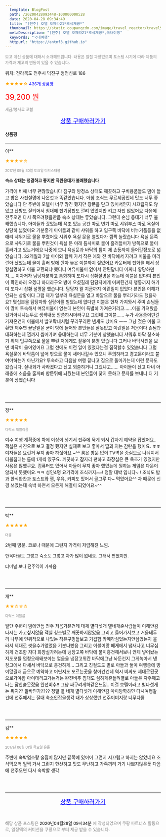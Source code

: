 ```yaml
---
  template: BlogPost
  path: /20200428093448-100000000528
  date: 2020-04-28 09:34:49
  title: "[전주] 호텔 오페라21*조식제공*"
  thumbnail: https://static.coupangcdn.com/image/travel_reactor/travelSeller/hotel/A00075063/1238c2d0-6877-486a-811b-cd143b57517e.jpg
  metaDescription: "[전주] 호텔 오페라21*조식제공*,국내여행"
  keywords: "국내여행"
  httpurl: "https://antnf3.github.io"
---
```

  
<span style="color: #888;font-size:0.8rem">보고 계신 상품에 대해서 소개해드립니다.
내용은 일절 과장없으며 포스팅 시기에 따라 제품의 가격과 재고의 변동이 있을 수 있습니다.</span>
  
<span style="font-size: 0.9rem;">위치: 전라북도 전주시 덕진구 정언신로 186 </span>
  
<span style="color: orange;">★★★★☆</span> <span style="color: blue;font-size: 0.85rem;">436개 상품평</span>
  
<span style="color: red;font-size: 1.5rem;">39,200 원</span>
  
<span style="color: #888;font-size:0.8rem">세금/봉사료 포함</span>





<p align="center"><a href="http://me2.do/GUGxvv6B" style="font-size: 1.2rem; color: blue;">상품 구매하러가기</a></p>

#### 상품평
  
---
  
이**
    
<span style="color: orange;">★★★☆☆</span>
    
<span style="color: #888;font-size:0.7rem">2017년 09월 30일 토요일 디럭스더블</span>
    
<span style="font-size:0.85rem">**숙소 상태는 청결하고 좋지만 직원응대가 불쾌했습니다**</span>
    
<span style="font-size: 0.9rem;">가격에 비해 너무 괜찮았습니다
침구와 방청소 상태도 깨끗하고 구비용품들도 맘에 들고
방은 사진설명에 나온것과 똑같았습니다.
아침 조식도 무료제공인데 맛도 너무 좋았습니다
단 주변에 모텔이 너무 많긴 했지만 창문을 닫고 있어서인지 시끄럽지도 않았고
난방도 잘되어서 침대에 전기장판도 깔려 있었지만 켜고 자진 않았어요
다음에 전주오면 다시 묵으려했을만큼 숙소 상태는 좋았습니다.
그런데 손님 응대가 너무 불쾌했습니다.
아이들과 갔었는데 욕조 있는 공간 따로 변기 따로 샤워부스 따로
욕실이 상당히 넓었어요
기분좋게 아이들과 같이 샤워를 하고
입구쪽 바닥에 비누거품등을 없애려 샤워기로 물을 뿌렸어요
샤워후 욕실 문을 열었다가 깜짝 놀랐습니다
욕실 문쪽으로 샤워기로 물을 뿌린것이
욕실 문 아래 틈사이로 물이 흘러들어가 방쪽으로 물이 흘러가고 있는거에요
나중에 보니 욕실문과 바닥의 틈이 제 손등까지 들어갈정도로 넓었습니다.
32개월과 7살 아이와 함께 가서
작은 애와 전 바닥에서 자려고 이불을 미리 깔아 놨었는데
물이 흘러 방에 깔아 놓은 이불까지 젖었어요
카운터에 전화를 해서 상황설명하고 이불 교환되냐 했더니
여유이불이 없어서 안된답니다 어찌나 황당하던지....
이차저차 담당자분하고 통화하며 또다시 상황설명을 하는데 이불은 없다며 본인이 확인하러 오겠다 하더라구요
방에 오셨길래 담당자에게 어찌된건지 행동까지 해가며 또다시 상황 설명을 했습니다.
담당자 왈
지금까지 이런일이 없었다 본인은 이해가 안되는 상황이다
그럼 제가 일부러 욕실문을 열고 바깥으로 물을 뿌리기라도 했을까요?
몇십분을 담당자와 실랑이를 벌였는데
없다던 이불은 한채 가져와서 주며 손님들이 많이 투숙해서 여유이불이 없는데 본인이 특별히 가져온거라고......이불 가져왔음 된거아니냐는투로 생색내듯 말씀하시더라구요
그런데 그이불...... 누가 사용중이던걸 가져온건지 이불에서 발꼬락내처럼 꾸리꾸리한 냄새도 났어요 ㅡㅡ
그냥 젖은 이불 교환만 해주면 끝날일을
굳이 방에 들어와 본인들은 잘못없고 이런일은 처음이다
손님과 대화하는데 껌까지 씹어가며 응대하는데 너무 기분이 상했습니다
샤워후 바닥 청소하기 위해 입구쪽으로 물을 뿌린 저에게도 잘못이 분명 있습니다
그러나 바닥사진을 보면 바닥이 울어있어요
그럼 전에도 이런 일이 있었다는걸 짐작할수 있었습니다
그럼 욕실문에 바닥틈이 넓어 밖으로 물이 새어나갈수 있으니 주의하라고
경고문이라도 붙여야하는거 아닌가요?
투숙하고 다음날 여행 끝나고 집으로 돌아가는데 이런 문자도 왔습니다.
실내화가 사라졌다고 신고 외출하거니 그랬냐고......
아이들이 신고 다녀 아래층에 소음을 줄까봐 방문뒤에 놔뒀는데
본인들이 찾지 못하고 문자를 보내니 더 기분이 상했습니다</span>
    
<br>
<br>

---
  
정**
    
<span style="color: orange;">★★★★★</span>
    
<span style="color: #888;font-size:0.7rem">디럭스 패밀리룸</span>
    

    
<span style="font-size: 0.9rem;">여수 여행 계획중에 차에 이상이 생겨서 전주에 묵게 되서 갑자기 예약을 잡았어요.. 객실은 사진으로 보고 결정 했지만 실제로 보고 좋아서 딸과 저는 감탄을 했어요. ㅎㅎ 여자들은 요런거 무지 좋아 하잖아요 ~^^
룸은 방문 없이 TV벽을 중심으로 나눠져서 더블침대는 룸에  1개씩 있구요. 깨끗하고 잠자리 편하고 화장실은 큰 욕조가 있었지만 사용은 않했구요. 컴퓨터도 있어서 아들이 무지 좋아 했었는데 원하는 게임은 다운이 않되서 못했어요.ㅋㅋ 성인4명 요가격에 조식까지~~! 정말 대박 입니다~ !  조식도 밥과 한식반찬과 토스트와 잼, 우유, 커피도 있어서 골고루 다~ 먹었어요^^ 차 때문에 신경 쓰였는데 숙박 하면서 모든게 해결이 되었어요~^^</span>
    
<br>
<br>

---
  
박**
    
<span style="color: orange;">★★★★★</span>
    
<span style="color: #888;font-size:0.7rem">더블</span>
    

    
<span style="font-size: 0.9rem;">2번째 방문. 코로나 때문에 그런지 가격이 저렴해진 느낌.

한옥마을도 그렇고 숙소도 그렇고 차가 많이 없네요. 그래서 편했지만.

터미널 보다 전주역이 가까움</span>
    
<br>
<br>

---
  
개**
    
<span style="color: orange;">★★☆☆☆</span>
    
<span style="color: #888;font-size:0.7rem">디럭스 더블룸</span>
    

    
<span style="font-size: 0.9rem;">일단 주변이 맘에안듬 전주 처음가본건데 대체 별다섯개 별네개준사람들이 이해안감 다시는 가고싶지않음 
객실 청소별로 깨끗하지않았음 그리고 들어가서보고 거울테두리 나무에 인위적으로 나있는 작은구멍들보고 기겁함 
카메라심었는지안심었는지 몰라서 제대로 씻을수가없었음 기분나빴음 그리고 이불이랑 베게에서 냄새나고 너무심하게 건조함 자다 화장실가려는데 냉장고쪽 바닥에 물이흥건해서보니 언제 넣어놨는지도모를 엄청오래돼보이는 얼음을 냉장고위칸 바닥에그냥 놔둔건지 그게녹아서 냉장고에서 다세서 바닥으로 흥건하게... 그리고 친절도도 별로 아들과 둘이 여행중에 방이많길래 급으로 예약하고 어딘지도 모르는곳을 찾아간건데 역시 비싸도 제대로된곳으로가야함 아이데리고가는거는 완전비추
침대도 심하게흔들려별로 아들은 자주깨고 나는 잠한숨못잤음
완전비추!!  그냥 싸구려게하같은느낌.. 이걸 호텔이라고 별다섯개는 뭐지?? 알바인가???? 정말 별 네개 별다섯개 이해안감 아이방학하면 다시여행갈건데 전주에서는 절대 숙소안잡을생각 내가 상상했던 전주이미지랑 너무다름</span>
    
<br>
<br>

---
  
김**
    
<span style="color: orange;">★★★★★</span>
    
<span style="color: #888;font-size:0.7rem">2017년 06월 01일 목요일 온돌</span>
    

    
<span style="font-size: 0.9rem;">주변에 숙박업소랑 술집이 많지만 끝쪽에 있어어 그런지 시끄럽고 하지는 않았네요 조식먹으러 일찍 가서 그런지 한산하고 맛도 무난하고 가족끼리 가기 나쁘지않은듯 다음에 전주오면 다시 숙박할 생각</span>
    
<br>
<br>


  
---
  
<p align="center"><a href="http://me2.do/GUGxvv6B" style="font-size: 1.2rem; color: blue;">상품 구매하러가기</a></p>
  
<br>
  
<span style="font-size: 0.85rem; color: #888;">해당 상품 포스팅은 <span style="color: #000;"> 2020년04월28일 09시34분 </span> 에 작성되었으며 쿠팡 파트너스 활동으로, 일정액의 커미션을 쿠팡으로 부터 제공 받을 수 있습니다.</span>